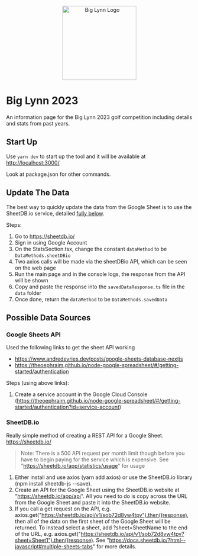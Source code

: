 <p align="center">
  <img src="https://i.imgur.com/OhMP4b0.png" alt="Big Lynn Logo" width="200"/>
</p>

# Big Lynn 2023

An information page for the Big Lynn 2023 golf competition including details and stats from past years.

## Start Up

Use `yarn dev` to start up the tool and it will be available at <http://localhost:3000/>

Look at package.json for other commands.

## Update The Data

The best way to quickly update the data from the Google Sheet is to use the SheetDB.io service, detailed [fully below](#sheetdbio).

Steps:

1. Go to <https://sheetdb.io/>
2. Sign in using Google Account
3. On the StatsSection.tsx, change the constant `dataMethod` to be `DataMethods.sheetDBio`
4. Two axios calls will be made via the sheetDBio API, which can be seen on the web page
5. Run the main page and in the console logs, the response from the API will be shown
6. Copy and paste the response into the `savedDataResponse.ts` file in the `data` folder
7. Once done, return the `dataMethod` to be `DataMethods.savedData`

## Possible Data Sources

### Google Sheets API

Used the following links to get the sheet API working

- <https://www.andredevries.dev/posts/google-sheets-database-nextjs>
- <https://theoephraim.github.io/node-google-spreadsheet/#/getting-started/authentication>

Steps (using above links):

1. Create a service account in the Google Cloud Console (<https://theoephraim.github.io/node-google-spreadsheet/#/getting-started/authentication?id=service-account>)

### SheetDB.io

Really simple method of creating a REST API for a Google Sheet. <https://sheetdb.io/>

> Note: There is a 500 API request per month limit though before you have to begin paying for the service which is expensive. See "<https://sheetdb.io/app/statistics/usage>" for usage

1. Either install and use axios (yarn add axios) or use the SheetDB.io library (npm install sheetdb-js --save).
2. Create an API for the Google Sheet using the SheetDB.io website at "<https://sheetdb.io/app/api>". All you need to do is copy across the URL from the Google Sheet and paste it into the SheetDB.io website.
3. If you call a get request on the API, e.g. axios.get("<https://sheetdb.io/api/v1/sob72d8vw4tpv").then((response)>, then all of the data on the first sheet of the Google Sheet will be returned. To instead select a sheet, add ?sheet=SheetName to the end of the URL, e.g. axios.get("<https://sheetdb.io/api/v1/sob72d8vw4tpv?sheet=Sheet1").then((response)>. See "<https://docs.sheetdb.io/?html--javascript#multiple-sheets-tabs>" for more details.
